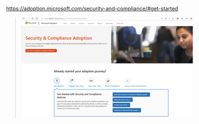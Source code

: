 https://adoption.microsoft.com/security-and-compliance/#get-started
>![image.png](/.attachments/image-00b72a87-3473-4acc-a641-10d59338cd68.png)